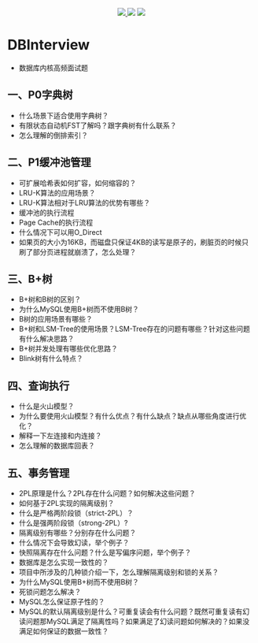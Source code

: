 
<p align='center'>
<a href="https://mp.weixin.qq.com/s/YeyAgD52zCadtrdXLxrT9A" target="_blank"><img src="https://img.shields.io/badge/%E5%85%AC%E4%BC%97%E5%8F%B7-@%E6%88%91%E4%B8%8D%E6%98%AF%E5%8C%A0%E4%BA%BA-000000.svg?style=flat-square&logo=WeChat">
<a href="https://www.zhihu.com/people/wan-yi-er-89" target="_blank"><img src="https://img.shields.io/badge/%E7%9F%A5%E4%B9%8E-@姚军-000000.svg?style=flat-square&logo=Zhihu"></a>
<a href="https://space.bilibili.com/30639161?spm_id_from=333.1007.0.0" target="_blank"><img src="https://img.shields.io/badge/dynamic/json?color=fb7299&label=%E5%93%94%E5%93%A9%E5%93%94%E5%93%A9&query=%24.data.follower&suffix=%E4%B8%AA%E7%B2%89%E4%B8%9D&url=https%3A%2F%2Fapi.bilibili.com%2Fx%2Frelation%2Fstat%3Fvmid%3D30639161"></a>

</p>

# DBInterview
- 数据库内核高频面试题

## 一、P0字典树
- 什么场景下适合使用字典树？
- 有限状态自动机FST了解吗？跟字典树有什么联系？
- 怎么理解的倒排索引？
## 二、P1缓冲池管理
- 可扩展哈希表如何扩容，如何缩容的？
- LRU-K算法的应用场景？
- LRU-K算法相对于LRU算法的优势有哪些？
- 缓冲池的执行流程
- Page Cache的执行流程
- 什么情况下可以用O_Direct
- 如果页的大小为16KB，而磁盘只保证4KB的读写是原子的，刷脏页的时候只刷了部分页进程就崩溃了，怎么处理？
## 三、B+树
- B+树和B树的区别？
- 为什么MySQL使用B+树而不使用B树？
- B树的应用场景有哪些？
- B+树和LSM-Tree的使用场景？LSM-Tree存在的问题有哪些？针对这些问题有什么解决思路？
- B+树并发处理有哪些优化思路？
- Blink树有什么特点？
## 四、查询执行
- 什么是火山模型？
- 为什么要使用火山模型？有什么优点？有什么缺点？缺点从哪些角度进行优化？
- 解释一下左连接和内连接？
- 怎么理解的数据库回表？
## 五、事务管理
- 2PL原理是什么？2PL存在什么问题？如何解决这些问题？
- 如何基于2PL实现的隔离级别？
- 什么是严格两阶段锁（strict-2PL）？
- 什么是强两阶段锁（strong-2PL）?
- 隔离级别有哪些？分别存在什么问题？
- 什么情况下会导致幻读，举个例子？
- 快照隔离存在什么问题？什么是写偏序问题，举个例子？
- 数据库是怎么实现一致性的？
- 项目中所涉及的几种锁介绍一下，怎么理解隔离级别和锁的关系？
- 为什么MySQL使用B+树而不使用B树？
- 死锁问题怎么解决？
- MySQL怎么保证原子性的？
- MySQL的默认隔离级别是什么？可重复读会有什么问题？既然可重复读有幻读问题那MySQL满足了隔离性吗？如果满足了幻读问题如何解决的？如果没满足如何保证的数据一致性？
